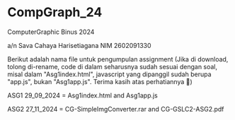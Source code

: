 # CompGraph_24
ComputerGraphic Binus 2024

a/n Sava Cahaya Harisetiagana NIM 2602091330

Berikut adalah nama file untuk pengumpulan assignment (Jika di download, tolong di-rename, code di dalam seharusnya sudah sesuai dengan soal, misal dalam "Asg1index.html", javascript yang dipanggil sudah berupa "app.js", bukan "Asg1app.js". Terima kasih atas perhatiannya 🙏)

ASG1 29_09_2024 = Asg1index.html and Asg1app.js

ASG2 27_11_2024 = CG-SimpleImgConverter.rar and CG-GSLC2-ASG2.pdf
